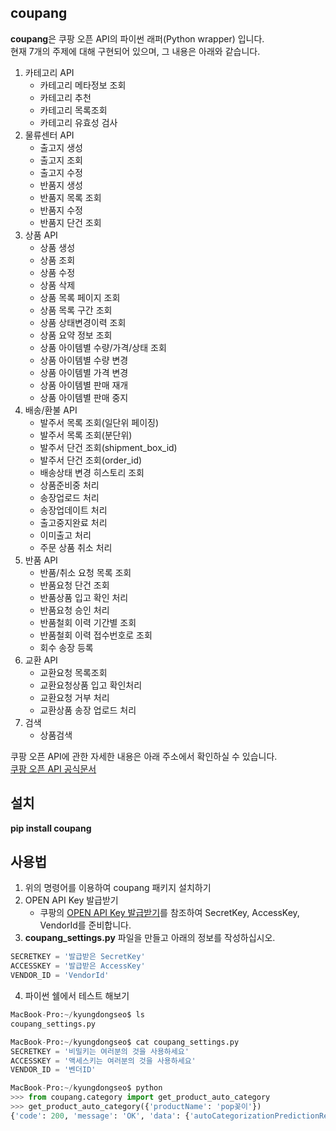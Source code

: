coupang
-------
**coupang**은 쿠팡 오픈 API의 파이썬 래퍼(Python wrapper) 입니다.   
현재 7개의 주제에 대해 구현되어 있으며, 그 내용은 아래와 같습니다.      
1. 카테고리 API
    - 카테고리 메타정보 조회
    - 카테고리 추천
    - 카테고리 목록조회
    - 카테고리 유효성 검사
2. 물류센터 API
    - 출고지 생성
    - 출고지 조회
    - 출고지 수정
    - 반품지 생성
    - 반품지 목록 조회
    - 반품지 수정
    - 반품지 단건 조회
3. 상품 API
    - 상품 생성
    - 상품 조회
    - 상품 수정
    - 상품 삭제
    - 상품 목록 페이지 조회
    - 상품 목록 구간 조회
    - 상품 상태변경이력 조회
    - 상품 요약 정보 조회
    - 상품 아이템별 수량/가격/상태 조회
    - 상품 아이템별 수량 변경
    - 상품 아이템별 가격 변경
    - 상품 아이템별 판매 재개
    - 상품 아이템별 판매 중지
4. 배송/환불 API
    - 발주서 목록 조회(일단위 페이징)
    - 발주서 목록 조회(분단위)
    - 발주서 단건 조회(shipment_box_id)
    - 발주서 단건 조회(order_id)
    - 배송상태 변경 히스토리 조회
    - 상품준비중 처리
    - 송장업로드 처리
    - 송장업데이트 처리
    - 출고중지완료 처리
    - 이미출고 처리
    - 주문 상품 취소 처리
5. 반품 API
    - 반품/취소 요청 목록 조회
    - 반품요청 단건 조회
    - 반품상품 입고 확인 처리
    - 반품요청 승인 처리
    - 반품철회 이력 기간별 조회
    - 반품철회 이력 접수번호로 조회
    - 회수 송장 등록
6. 교환 API
    - 교환요청 목록조회
    - 교환요청상품 입고 확인처리
    - 교환요청 거부 처리
    - 교환상품 송장 업로드 처리
7. 검색
    - 상품검색   

쿠팡 오픈 API에 관한 자세한 내용은 아래 주소에서 확인하실 수 있습니다.   
[쿠팡 오픈 API 공식문서](https://developers.coupang.com/hc/ko)    

설치
----
**pip install coupang**   

사용법
-----
1. 위의 명령어를 이용하여 coupang 패키지 설치하기
2. OPEN API Key 발급받기
    - 쿠팡의 [OPEN API Key 발급받기](https://developers.coupang.com/hc/ko/articles/360033980613)를 참조하여 SecretKey, AccessKey, VendorId를 준비합니다. 
3. **coupang_settings.py** 파일을 만들고 아래의 정보를 작성하십시오.    
```python
SECRETKEY = '발급받은 SecretKey'
ACCESSKEY = '발급받은 AccessKey'
VENDOR_ID = 'VendorId'
```
4. 파이썬 쉘에서 테스트 해보기
```python
MacBook-Pro:~/kyungdongseo$ ls
coupang_settings.py   

MacBook-Pro:~/kyungdongseo$ cat coupang_settings.py
SECRETKEY = '비밀키는 여러분의 것을 사용하세요'
ACCESSKEY = '액세스키는 여러분의 것을 사용하세요'
VENDOR_ID = '벤더ID'   

MacBook-Pro:~/kyungdongseo$ python
>>> from coupang.category import get_product_auto_category
>>> get_product_auto_category({'productName': 'pop꽂이'})
{'code': 200, 'message': 'OK', 'data': {'autoCategorizationPredictionResultType': 'SUCCESS', 'predictedCategoryId': '80060', 'predictedCategoryName': '아크릴/POP꽂이', 'comment': None}}
```
